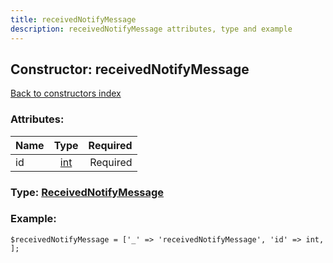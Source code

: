 ```yaml
---
title: receivedNotifyMessage
description: receivedNotifyMessage attributes, type and example
---
```

## Constructor: receivedNotifyMessage  
[Back to constructors index](index.md)



### Attributes:

| Name     |    Type       | Required |
|----------|:-------------:|---------:|
|id|[int](../types/int.md) | Required|



### Type: [ReceivedNotifyMessage](../types/ReceivedNotifyMessage.md)


### Example:

```
$receivedNotifyMessage = ['_' => 'receivedNotifyMessage', 'id' => int, ];
```  

